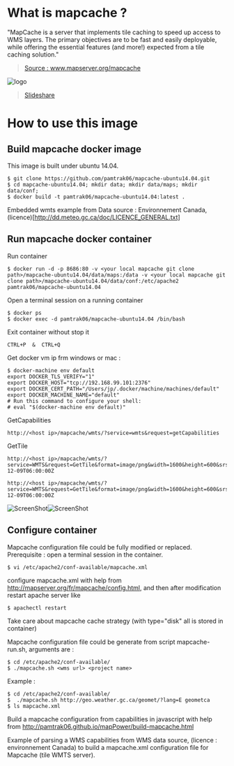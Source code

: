 # What is mapcache ?

"MapCache is a server that implements tile caching to speed up access to WMS layers. The primary objectives are to be fast and easily deployable, while offering the essential features (and more!) expected from a tile caching solution." 

> [Source : www.mapserver.org/mapcache ](http://www.mapserver.org/mapcache/)

![logo](http://www.mapserver.org/_static/banner.png)

> [Slideshare](http://fr.slideshare.net/tbonfort/modgeocache-mapcache-a-fast-tiling-solution-for-the-apache-web-server)

# How to use this image

## Build mapcache docker image

This image is built under ubuntu 14.04.
```
$ git clone https://github.com/pamtrak06/mapcache-ubuntu14.04.git
$ cd mapcache-ubuntu14.04; mkdir data; mkdir data/maps; mkdir data/conf;  
$ docker build -t pamtrak06/mapcache-ubuntu14.04:latest .
```

Embedded wmts example from Data source : Environnement Canada, (licence)[http://dd.meteo.gc.ca/doc/LICENCE_GENERAL.txt]

## Run mapcache docker container

Run container
```
$ docker run -d -p 8686:80 -v <your local mapcache git clone path>/mapcache-ubuntu14.04/data/maps:/data -v <your local mapcache git clone path>/mapcache-ubuntu14.04/data/conf:/etc/apache2 pamtrak06/mapcache-ubuntu14.04
```

Open a terminal session on a running container
```
$ docker ps
$ docker exec -d pamtrak06/mapcache-ubuntu14.04 /bin/bash
```

Exit container without stop it
```
CTRL+P  &  CTRL+Q
```

Get docker vm ip frm windows or mac : 
```
$ docker-machine env default
export DOCKER_TLS_VERIFY="1"
export DOCKER_HOST="tcp://192.168.99.101:2376"
export DOCKER_CERT_PATH="/Users/jp/.docker/machine/machines/default"
export DOCKER_MACHINE_NAME="default"
# Run this command to configure your shell: 
# eval "$(docker-machine env default)"
```

GetCapabilities
```
http://<host ip>/mapcache/wmts/?service=wmts&request=getCapabilities
```

GetTile
```
http://<host ip>/mapcache/wmts/?service=WMTS&request=GetTile&format=image/png&width=1600&height=600&srs=EPSG:4326&layer=GDPS.ETA_P0_PRESSURE&TileMatrixSet=WGS84&TileMatrix=0&TileRow=0&TileCol=0&time=2014-12-09T06:00:00Z

http://<host ip>/mapcache/wmts/?service=WMTS&request=GetTile&format=image/png&width=1600&height=600&srs=EPSG:4326&layer=GDPS.ETA_P0_PRESSURE&TileMatrixSet=WGS84&TileMatrix=0&TileRow=0&TileCol=1&time=2014-12-09T06:00:00Z
```

![ScreenShot](geometca0.png)![ScreenShot](geometca1.png)

## Configure container
Mapcache configuration file could be fully modified or replaced.
Prerequisite : open a terminal session in the container.

```
$ vi /etc/apache2/conf-available/mapcache.xml
```
configure mapcache.xml with help from http://mapserver.org/fr/mapcache/config.html,
and then after modification restart apache server like
```
$ apachectl restart
```

Take care about mapcache cache strategy (with type="disk" all is stored in container)

Mapcache configuration file could be generate from script mapcache-run.sh, arguments are :
```
$ cd /etc/apache2/conf-available/
$ ./mapcache.sh <wms url> <project name>
```
Example :
```
$ cd /etc/apache2/conf-available/
$  ./mapcache.sh http://geo.weather.gc.ca/geomet/?lang=E geometca
$ ls mapcache.xml
```

Build a mapcache configuration from capabilities in javascript with help from http://pamtrak06.github.io/mapPower/build-mapcache.html

Example of parsing a WMS capabilities from WMS data source, (licence : environnement Canada) to build a mapcache.xml configuration file for Mapcache (tile WMTS server).
